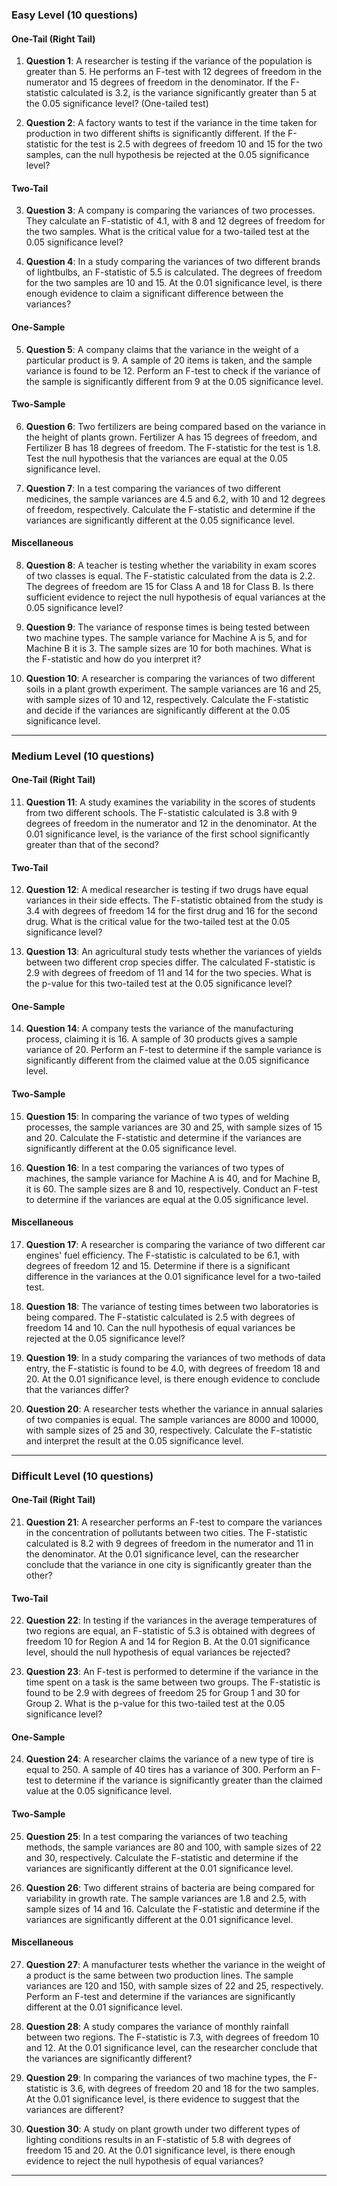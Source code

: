 
### **Easy Level (10 questions)**

#### One-Tail (Right Tail)

1. **Question 1**: A researcher is testing if the variance of the population is greater than 5. He performs an F-test with 12 degrees of freedom in the numerator and 15 degrees of freedom in the denominator. If the F-statistic calculated is 3.2, is the variance significantly greater than 5 at the 0.05 significance level? (One-tailed test)

2. **Question 2**: A factory wants to test if the variance in the time taken for production in two different shifts is significantly different. If the F-statistic for the test is 2.5 with degrees of freedom 10 and 15 for the two samples, can the null hypothesis be rejected at the 0.05 significance level?

#### Two-Tail

3. **Question 3**: A company is comparing the variances of two processes. They calculate an F-statistic of 4.1, with 8 and 12 degrees of freedom for the two samples. What is the critical value for a two-tailed test at the 0.05 significance level?

4. **Question 4**: In a study comparing the variances of two different brands of lightbulbs, an F-statistic of 5.5 is calculated. The degrees of freedom for the two samples are 10 and 15. At the 0.01 significance level, is there enough evidence to claim a significant difference between the variances?

#### One-Sample

5. **Question 5**: A company claims that the variance in the weight of a particular product is 9. A sample of 20 items is taken, and the sample variance is found to be 12. Perform an F-test to check if the variance of the sample is significantly different from 9 at the 0.05 significance level.

#### Two-Sample

6. **Question 6**: Two fertilizers are being compared based on the variance in the height of plants grown. Fertilizer A has 15 degrees of freedom, and Fertilizer B has 18 degrees of freedom. The F-statistic for the test is 1.8. Test the null hypothesis that the variances are equal at the 0.05 significance level.

7. **Question 7**: In a test comparing the variances of two different medicines, the sample variances are 4.5 and 6.2, with 10 and 12 degrees of freedom, respectively. Calculate the F-statistic and determine if the variances are significantly different at the 0.05 significance level.

#### Miscellaneous

8. **Question 8**: A teacher is testing whether the variability in exam scores of two classes is equal. The F-statistic calculated from the data is 2.2. The degrees of freedom are 15 for Class A and 18 for Class B. Is there sufficient evidence to reject the null hypothesis of equal variances at the 0.05 significance level?

9. **Question 9**: The variance of response times is being tested between two machine types. The sample variance for Machine A is 5, and for Machine B it is 3. The sample sizes are 10 for both machines. What is the F-statistic and how do you interpret it?

10. **Question 10**: A researcher is comparing the variances of two different soils in a plant growth experiment. The sample variances are 16 and 25, with sample sizes of 10 and 12, respectively. Calculate the F-statistic and decide if the variances are significantly different at the 0.05 significance level.

---

### **Medium Level (10 questions)**

#### One-Tail (Right Tail)

11. **Question 11**: A study examines the variability in the scores of students from two different schools. The F-statistic calculated is 3.8 with 9 degrees of freedom in the numerator and 12 in the denominator. At the 0.01 significance level, is the variance of the first school significantly greater than that of the second?

#### Two-Tail

12. **Question 12**: A medical researcher is testing if two drugs have equal variances in their side effects. The F-statistic obtained from the study is 3.4 with degrees of freedom 14 for the first drug and 16 for the second drug. What is the critical value for the two-tailed test at the 0.05 significance level?

13. **Question 13**: An agricultural study tests whether the variances of yields between two different crop species differ. The calculated F-statistic is 2.9 with degrees of freedom of 11 and 14 for the two species. What is the p-value for this two-tailed test at the 0.05 significance level?

#### One-Sample

14. **Question 14**: A company tests the variance of the manufacturing process, claiming it is 16. A sample of 30 products gives a sample variance of 20. Perform an F-test to determine if the sample variance is significantly different from the claimed value at the 0.05 significance level.

#### Two-Sample

15. **Question 15**: In comparing the variance of two types of welding processes, the sample variances are 30 and 25, with sample sizes of 15 and 20. Calculate the F-statistic and determine if the variances are significantly different at the 0.05 significance level.

16. **Question 16**: In a test comparing the variances of two types of machines, the sample variance for Machine A is 40, and for Machine B, it is 60. The sample sizes are 8 and 10, respectively. Conduct an F-test to determine if the variances are equal at the 0.05 significance level.

#### Miscellaneous

17. **Question 17**: A researcher is comparing the variance of two different car engines' fuel efficiency. The F-statistic is calculated to be 6.1, with degrees of freedom 12 and 15. Determine if there is a significant difference in the variances at the 0.01 significance level for a two-tailed test.

18. **Question 18**: The variance of testing times between two laboratories is being compared. The F-statistic calculated is 2.5 with degrees of freedom 14 and 10. Can the null hypothesis of equal variances be rejected at the 0.05 significance level?

19. **Question 19**: In a study comparing the variances of two methods of data entry, the F-statistic is found to be 4.0, with degrees of freedom 18 and 20. At the 0.01 significance level, is there enough evidence to conclude that the variances differ?

20. **Question 20**: A researcher tests whether the variance in annual salaries of two companies is equal. The sample variances are 8000 and 10000, with sample sizes of 25 and 30, respectively. Calculate the F-statistic and interpret the result at the 0.05 significance level.

---

### **Difficult Level (10 questions)**

#### One-Tail (Right Tail)

21. **Question 21**: A researcher performs an F-test to compare the variances in the concentration of pollutants between two cities. The F-statistic calculated is 8.2 with 9 degrees of freedom in the numerator and 11 in the denominator. At the 0.01 significance level, can the researcher conclude that the variance in one city is significantly greater than the other?

#### Two-Tail

22. **Question 22**: In testing if the variances in the average temperatures of two regions are equal, an F-statistic of 5.3 is obtained with degrees of freedom 10 for Region A and 14 for Region B. At the 0.01 significance level, should the null hypothesis of equal variances be rejected?

23. **Question 23**: An F-test is performed to determine if the variance in the time spent on a task is the same between two groups. The F-statistic is found to be 2.9 with degrees of freedom 25 for Group 1 and 30 for Group 2. What is the p-value for this two-tailed test at the 0.05 significance level?

#### One-Sample

24. **Question 24**: A researcher claims the variance of a new type of tire is equal to 250. A sample of 40 tires has a variance of 300. Perform an F-test to determine if the variance is significantly greater than the claimed value at the 0.05 significance level.

#### Two-Sample

25. **Question 25**: In a test comparing the variances of two teaching methods, the sample variances are 80 and 100, with sample sizes of 22 and 30, respectively. Calculate the F-statistic and determine if the variances are significantly different at the 0.01 significance level.

26. **Question 26**: Two different strains of bacteria are being compared for variability in growth rate. The sample variances are 1.8 and 2.5, with sample sizes of 14 and 16. Calculate the F-statistic and determine if the variances are significantly different at the 0.01 significance level.

#### Miscellaneous

27. **Question 27**: A manufacturer tests whether the variance in the weight of a product is the same between two production lines. The sample variances are 120 and 150, with sample sizes of 22 and 25, respectively. Perform an F-test and determine if the variances are significantly different at the 0.01 significance level.

28. **Question 28**: A study compares the variance of monthly rainfall between two regions. The F-statistic is 7.3, with degrees of freedom 10 and 12. At the 0.01 significance level, can the researcher conclude that the variances are significantly different?

29. **Question 29**: In comparing the variances of two machine types, the F-statistic is 3.6, with degrees of freedom 20 and 18 for the two samples. At the 0.01 significance level, is there evidence to suggest that the variances are different?

30. **Question 30**: A study on plant growth under two different types of lighting conditions results in an F-statistic of 5.8 with degrees of freedom 15 and 20. At the 0.01 significance level, is there enough evidence to reject the null hypothesis of equal variances?

---

